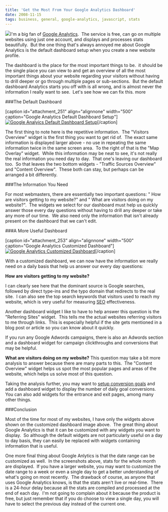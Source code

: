 ```yaml
---
title: 'Get the Most From Your Google Analytics Dashboard'
date: 2008-11-15
tags: business, general, google-analytics, javascript, stats
---
```


[![](http://www.vancelucas.com/wp-content/uploads/2008/11/main_logo.gif)](https://www.google.com/analytics/)I'm a big fan of 
[Google Analytics](https://www.google.com/analytics/).  The service is free, can go on multiple websites using just one account, and displays and processes stats beautifully.  But the one thing that's always annoyed me about Google Analytics is the default dashboard setup when you create a new website profile.

The dashboard is the place for the 
most important things to be.  it should be the single place you can view to and get an overview of all the most important things about your website regarding your visitors without having to drill deeper or go through multiple pages or sub-sections.  But the default dashboard Analytics starts you off with is all wrong, and is almost never the information I really want to see.  Let's see how we can fix this.
more

###The Default Dashboard

[caption id="attachment_251" align="alignnone" width="500" caption="Google Analytics Default Dashboard Setup"]
[![Google Analyics Default Dashboard Setup](http://www.vancelucas.com/wp-content/uploads/2008/11/google-analyics-before.jpg)](http://www.vancelucas.com/wp-content/uploads/2008/11/google-analyics-before.jpg)[/caption]

The first thing to note here is the repetitive information.  The "Visitors Overview" widget is the first thing you want to get rid of.  The exact same information is displayed larger above - no use in repeating the same information twice in the same screen area.  To the right of that is the "Map Overlay" widget.  While this information may be neat to see, it's not really the real information you need day to day.  That one's leaving our dashboard too.  So that leaves the two bottom widgets - "Traffic Sources Overview" and "Content Overview".  These both can stay, but perhaps can be arranged a bit differently.

###The Information You Need

For most webmasters, there are essentially two important questions: "
How are visitors getting to my website?" and "
What are visitors doing on my website?".  The widgets we select for our dashboard must help us quickly answer those every day questions without having to drill any deeper or take any more of our time.  We also need only the information that isn't already present on the dashboard that we can't edit.

###A More Useful Dashboard

[caption id="attachment_253" align="alignnone" width="500" caption="Google Analytics Customized Dashboard"]
[![Google Analytics Customized Dashboard](http://www.vancelucas.com/wp-content/uploads/2008/11/google-analyics-after.jpg)](http://www.vancelucas.com/wp-content/uploads/2008/11/google-analyics-after.jpg)[/caption]

With a customized dashboard, we can now have the information we 
really need on a daily basis that help us answer our every day questions:


**How are visitors getting to my website?**

I can clearly see here that the dominant source is Google searches, followed by direct type-ins and the typo domain that redirects to the real site.  I can also see the top search keywords that visitors used to reach my website, which is very useful for measuring 
[SEO](http://en.wikipedia.org/wiki/Search_engine_optimization) effectiveness.

Another dashboard widget I like to have to help answer this question is the "Referring Sites" widget.  This tells me the actual websites referring visitors to me through links.  This is especially helpful if the site gets mentioned in a blog post or article so you can know about it quickly.

If you run any Google Adwords campaigns, there is also an Adwords section and a dashboard widget for campaign clickthroughs and conversions that may be helpful.


**What are visitors doing on my website?**
This question may take a bit more analysis to answer because there are many parts to this.  The "Content Overview" widget helps us spot the most popular pages and areas of the website, which helps us solve most of this question.

Taking the analysis further, you may want to 
[setup conversion goals](http://www.google.com/support/googleanalytics/bin/answer.py?hl=en&answer=55515) and add a dashboard widget to display the number of daily goal conversions.  You can also add widgets for the entrance and exit pages, among many other things.

###Conclusion

Most of the time for most of my websites, I have only the widgets above shown on the customized dashboard image above.  The great thing about Google Analytics is that it can be customized with any widgets you want to display.  So although the default widgets are not particularly useful on a day to day basis, they can easily be replaced with widgets containing information that is useful.

One more final thing about Google Anlytics is that the date range can be customized as well.  In the screenshots above, stats for the whole month are displayed.  If you have a larger website, you may want to customize the date range to a week or even a single day to get a better understanding of what's going on most recently.  The drawback of course, as anyone that uses Google Analytics knows, is that the stats aren't live or real-time.  There is a 24-hour delay because all the stats are compiled and processed at the end of each day.  I'm not going to complain about it because the product is free, but just remember that if you do choose to view a single day, you will have to select the previous day instead of the current one.